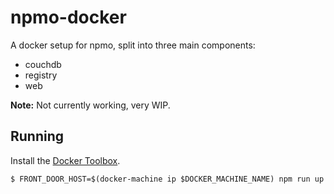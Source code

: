 # npmo-docker

A docker setup for npmo, split into three main components:

- couchdb
- registry
- web

**Note:** Not currently working, very WIP.

## Running

Install the [Docker Toolbox][docker-toolbox].

```
$ FRONT_DOOR_HOST=$(docker-machine ip $DOCKER_MACHINE_NAME) npm run up
```

[docker-toolbox]: https://www.docker.com/docker-toolbox
